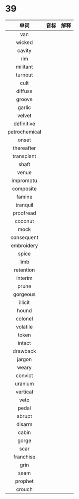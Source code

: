 # 39

|     单词      | 音标 | 解释 |
| :-----------: | :--: | :--: |
|      van      |      |      |
|    wicked     |      |      |
|    cavity     |      |      |
|      rim      |      |      |
|   militant    |      |      |
|    turnout    |      |      |
|     cult      |      |      |
|    diffuse    |      |      |
|    groove     |      |      |
|    garlic     |      |      |
|    velvet     |      |      |
|  definitive   |      |      |
| petrochemical |      |      |
|     onset     |      |      |
|  thereafter   |      |      |
|  transplant   |      |      |
|     shaft     |      |      |
|     venue     |      |      |
|   impromptu   |      |      |
|   composite   |      |      |
|    famine     |      |      |
|   tranquil    |      |      |
|   proofread   |      |      |
|    coconut    |      |      |
|     mock      |      |      |
|  consequent   |      |      |
|  embroidery   |      |      |
|     spice     |      |      |
|     limb      |      |      |
|   retention   |      |      |
|    interim    |      |      |
|     prune     |      |      |
|   gorgeous    |      |      |
|    illicit    |      |      |
|     hound     |      |      |
|    colonel    |      |      |
|   volatile    |      |      |
|     token     |      |      |
|    intact     |      |      |
|   drawback    |      |      |
|    jargon     |      |      |
|     weary     |      |      |
|    convict    |      |      |
|    uranium    |      |      |
|   vertical    |      |      |
|     veto      |      |      |
|     pedal     |      |      |
|    abrupt     |      |      |
|    disarm     |      |      |
|     cabin     |      |      |
|     gorge     |      |      |
|     scar      |      |      |
|   franchise   |      |      |
|     grin      |      |      |
|     seam      |      |      |
|    prophet    |      |      |
|    crouch     |      |      |